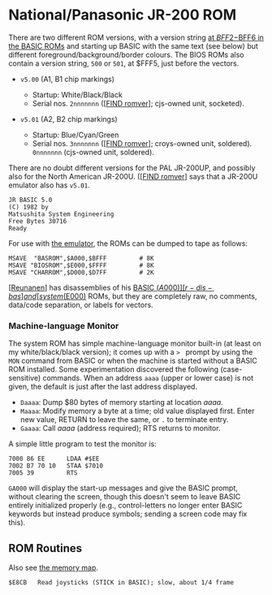 National/Panasonic JR-200 ROM
=============================

There are two different ROM versions, with a version string [at $BFF2-$BFF6
in the BASIC ROMs][FIND romver] and starting up BASIC with the same text
(see below) but different foreground/background/border colours. The BIOS
ROMs also contain a version string, `500` or `501`, at $FFF5, just before
the vectors.

- `v5.00` (A1, B1 chip markings)
  - Startup: White/Black/Black
  - Serial nos. `2nnnnnnn` ([[FIND romver]]; cjs-owned unit, socketed).

- `v5.01` (A2, B2 chip markings)
  - Startup: Blue/Cyan/Green
  - Serial nos. `3nnnnnnn` ([[FIND romver]]; croys-owned unit, soldered).
    `0nnnnnnn` (cjs-owned unit, soldered).

There are no doubt different versions for the PAL JR-200UP, and possibly
also for the North American JR-200U. ([[FIND romver]] says that a JR-200U
emulator also has `v5.01`.

    JR BASIC 5.0
    (C) 1982 by
    Matsushita System Engineering
    Free Bytes 30716
    Ready

For use with [the emulator][vjr], the ROMs can be dumped to tape as
follows:

    MSAVE  "BASROM",$A000,$BFFF         # 8K
    MSAVE "BIOSROM",$E000,$FFFF         # 8K
    MSAVE "CHARROM",$D000,$D7FF         # 2K

[[Reunanen]] has disassemblies of his [BASIC ($A000)][r-dis-bas] and
[system ($E000)][r-dis-sys] ROMs, but they are completely raw, no
comments, data/code separation, or labels for vectors.

### Machine-language Monitor

The system ROM has simple machine-language monitor built-in (at least
on my white/black/black version); it comes up with a `> ` prompt by
using the `MON` command from BASIC or when the machine is started
without a BASIC ROM installed. Some experimentation discovered the
following (case-sensitive) commands. When an address `aaaa` (upper or
lower case) is not given, the default is just after the last address
displayed.

- `Daaaa`: Dump $80 bytes of memory starting at location _aaaa_.
- `Maaaa`: Modify memory a byte at a time; old value displayed first.
  Enter new value, RETURN to leave the same, or `.` to terminate entry.
- `Gaaaa`: Call _aaaa_ (address required); RTS returns to monitor.

A simple little program to test the monitor is:

    7000 86 EE      LDAA #$EE
    7002 B7 70 10   STAA $7010
    7005 39         RTS

`GA000` will display the start-up messages and give the BASIC prompt,
without clearing the screen, though this doesn't seem to leave BASIC
entirely initialized properly (e.g., control-letters no longer enter
BASIC keywords but instead produce symbols; sending a screen code may
fix this).


ROM Routines
------------

Also see [the memory map](./memory.md).

    $E8CB   Read joysticks (STICK in BASIC); slow, about 1/4 frame


<!-------------------------------------------------------------------->
[FIND romver]: http://www17.plala.or.jp/find_jr200/romver.html
[FIND]: http://www17.plala.or.jp/find_jr200/hard.html
[Reunanen]: http://www.kameli.net/marq/?page_id=1270
[r-dis-bas]: http://www.kameli.net/~marq/jr200/basic.lst
[r-dis-sys]: http://www.kameli.net/~marq/jr200/sysrom.lst
[vjr]: http://www17.plala.or.jp/find_jr200/vjr200_en.html
